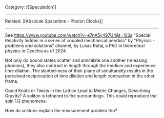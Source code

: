 Category: [[Speculation]]
___
Related: [[Absolute Spacetime - Photon Clocks]]
___
See https://www.youtube.com/watch?v=e7nA5y497U4&t=103s
"Special Relativity hidden in a series of coupled mechanical pendula" by "Physics - problems and solutions" channel, by Lukas Rafaj, a PhD in theoretical physics in Czechia as of 2024. 

Not only do bound states scatter and annihilate one another (releasing phonons), they also contract in length through the medium and experience time dilation. The slanted-ness of their plane of simultaneity results in the perceived reciprocation of time dilation and length contraction in the ether frame. 

Could Knots or Twists in the Lattice Lead to Metric Changes, Describing Gravity?
A soliton is tethered to the surroundings. This could reproduce the spin 1/2 phenomena. 

How do solitons explain the measurement problem tho?


